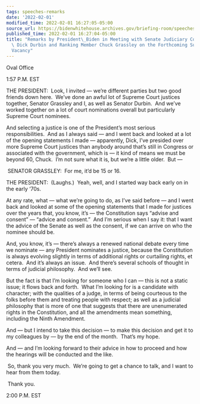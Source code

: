 ```yaml
---
tags: speeches-remarks
date: '2022-02-01'
modified_time: 2022-02-01 16:27:05-05:00
source_url: https://bidenwhitehouse.archives.gov/briefing-room/speeches-remarks/2022/02/01/remarks-by-president-biden-in-meeting-with-senate-judiciary-committee-chair-dick-durbin-and-ranking-member-chuck-grassley-on-the-forthcoming-supreme-court-vacancy/
published_time: 2022-02-01 16:27:04-05:00
title: "Remarks by President\_Biden in Meeting with Senate Judiciary Committee Chair\
  \ Dick Durbin and Ranking Member Chuck Grassley on the Forthcoming Supreme Court\_\
  Vacancy"
---
```

 
Oval Office

1:57 P.M. EST   
  
THE PRESIDENT:  Look, I invited — we’re different parties but two good
friends down here.  We’ve done an awful lot of Supreme Court justices
together, Senator Grassley and I, as well as Senator Durbin.  And we’ve
worked together on a lot of court nominations overall but particularly
Supreme Court nominees.  
  
And selecting a justice is one of the President’s most serious
responsibilities.  And as I always said — and I went back and looked at
a lot of the opening statements I made — apparently, Dick, I’ve presided
over more Supreme Court justices than anybody around that’s still in
Congress or associated with the government, which is — it kind of means
we must be beyond 60, Chuck.  I’m not sure what it is, but we’re a
little older.  But —  
  
 SENATOR GRASSLEY:  For me, it’d be 15 or 16.  
  
THE PRESIDENT:  (Laughs.)  Yeah, well, and I started way back early on
in the early ‘70s. 

At any rate, what — what we’re going to do, as I’ve said before — and I
went back and looked at some of the opening statements that I made for
justices over the years that, you know, it’s — the Constitution says
“advise and consent” — “advice and consent.”  And I’m serious when I say
it: that I want the advice of the Senate as well as the consent, if we
can arrive on who the nominee should be.  
  
And, you know, it’s — there’s always a renewed national debate every
time we nominate — any President nominates a justice, because the
Constitution is always evolving slightly in terms of additional rights
or curtailing rights, et cetera.  And it’s always an issue.  And there’s
several schools of thought in terms of judicial philosophy.  And we’ll
see.   
  
But the fact is that I’m looking for someone who I can — this is not a
static issue; it flows back and forth.  What I’m looking for is a
candidate with character; with the qualities of a judge, in terms of
being courteous to the folks before them and treating people with
respect; as well as a judicial philosophy that is more of one that
suggests that there are unenumerated rights in the Constitution, and all
the amendments mean something, including the Ninth Amendment.   
  
And — but I intend to take this decision — to make this decision and get
it to my colleagues by — by the end of the month.  That’s my hope.  
  
And — and I’m looking forward to their advice in how to proceed and how
the hearings will be conducted and the like.  
  
 So, thank you very much.  We’re going to get a chance to talk, and I
want to hear from them today.  
  
 Thank you.  
  
2:00 P.M. EST
